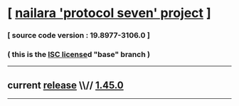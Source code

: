 
# [ [nailara 'protocol seven' project](http://src.nailara.net/) ]

### [ source code version : 19.8977-3106.0 ]

### ( this is the [ISC license](license)d "base" branch )
---
## current [release](https://github.com/anotherlink/nailara/releases) \\\\// [1.45.0](https://github.com/anotherlink/nailara/releases/tag/1.45.0)
---
